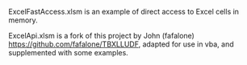 ExcelFastAccess.xlsm is an example of direct access to Excel cells in memory.

ExcelApi.xlsm is a fork of this project by John (fafalone) https://github.com/fafalone/TBXLLUDF, adapted for use in vba, and supplemented with some examples.
